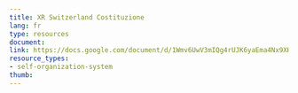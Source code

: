 ```yaml
---
title: XR Switzerland Costituzione 
lang: fr
type: resources
document: 
link: https://docs.google.com/document/d/1Wmv6UwV3mIQg4rUJK6yaEma4Nx9XH-obYxMqHEy2Afo/edit?usp=sharing
resource_types:
- self-organization-system
thumb: 
---
```

